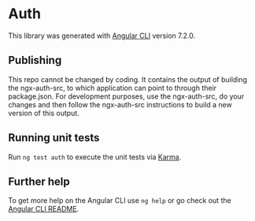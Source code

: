 # Auth

This library was generated with [Angular CLI](https://github.com/angular/angular-cli) version 7.2.0.

## Publishing

This repo cannot be changed by coding. It contains the output of building the ngx-auth-src, to which application can  point to through their package.json.
For development purposes, use the ngx-auth-src, do your changes and then follow the ngx-auth-src instructions to build a new version of this output.

## Running unit tests

Run `ng test auth` to execute the unit tests via [Karma](https://karma-runner.github.io).

## Further help

To get more help on the Angular CLI use `ng help` or go check out the [Angular CLI README](https://github.com/angular/angular-cli/blob/master/README.md).
